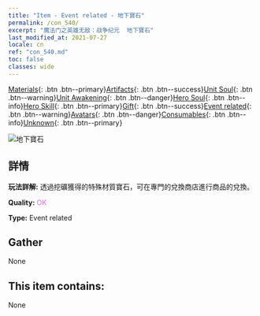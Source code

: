 ```yaml
---
title: "Item - Event related - 地下寶石"
permalink: /con_540/
excerpt: "魔法门之英雄无敌：战争纪元  地下寶石"
last_modified_at: 2021-07-27
locale: cn
ref: "con_540.md"
toc: false
classes: wide
---
```

 [Materials](/ItemsCN/){: .btn .btn--primary}[Artifacts](/ItemsCN/Artifacts/){: .btn .btn--success}[Unit Soul](/ItemsCN/UnitSoul/){: .btn .btn--warning}[Unit Awakening](/ItemsCN/UnitAwakening/){: .btn .btn--danger}[Hero Soul](/ItemsCN/HeroSoul/){: .btn .btn--info}[Hero Skill](/ItemsCN/HeroSkill/){: .btn .btn--primary}[Gift](/ItemsCN/Gift/){: .btn .btn--success}[Event related](/ItemsCN/Events/){: .btn .btn--warning}[Avatars](/ItemsCN/Avatars/){: .btn .btn--danger}[Consumables](/ItemsCN/Consumables/){: .btn .btn--info}[Unknown](/ItemsCN/Unknown/){: .btn .btn--primary}

 ![地下寶石](/images/t/i_10026.png)

## 詳情
 **玩法詳解:** 透過挖礦獲得的特殊材質寶石，可在專門的兌換商店進行商品的兌換。

 **Quality:** <span style="color: #DA70D6">OK</span>

 **Type:** Event related

## Gather

  None

## This item contains:

  None

